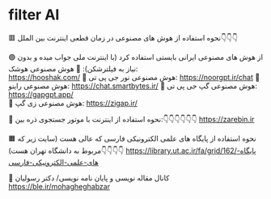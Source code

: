 # filter AI

🟥 نحوه استفاده از هوش های مصنوعی در زمان قطعی اینترنت بین الملل👇👇👇

🟣 از هوش های مصنوعی ایرانی بایستی استفاده کرد (با اینترنت ملی جواب میده و بدون نیاز به فیلترشکن):
🔸 هوش مصنوعی هوشک:       
 https://hooshak.com/
🔸 هوش مصنوعی نور جی پی تی:
 https://noorgpt.ir/chat
🔸 هوش مصنوعی راینو:
 https://chat.smartbytes.ir/ 
🔸 هوش مصنوعی گپ جی پی تی:
 https://gapgpt.app/  
🔸 هوش مصنوعی زی گپ:
 https://zigap.ir/


💢 نحوه استفاده از اینترنت با موتور جستجوی ذره بین:👇👇👇👇👇👇
 https://zarebin.ir

🟧 نحوه استفاده از پایگاه های علمی الکترونیکی فارسی که عالی هست (سایت زیر که مربوط به دانشگاه تهران هست)👇👇👇👇
 https://library.ut.ac.ir/fa/grid/162/پایگاه-های-علمی-الکترونیکی-فارسی

🔻 کانال مقاله نویسی و پایان نامه نویسی/ دکتر رسولیان
https://ble.ir/mohagheghabzar
